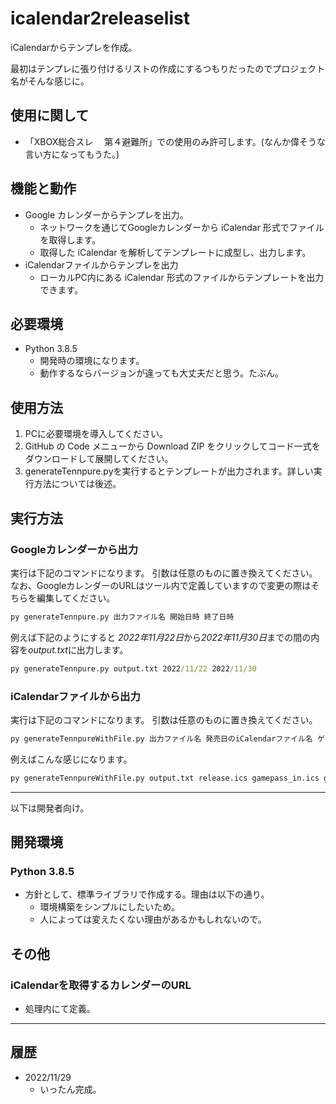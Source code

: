 # icalendar2releaselist

iCalendarからテンプレを作成。

最初はテンプレに張り付けるリストの作成にするつもりだったのでプロジェクト名がそんな感じに。

## 使用に関して

+ 「XBOX総合スレ 　第４避難所」での使用のみ許可します。(なんか偉そうな言い方になってもうた。)

## 機能と動作

+ Google カレンダーからテンプレを出力。
  + ネットワークを通じてGoogleカレンダーから iCalendar 形式でファイルを取得します。
  + 取得した iCalendar を解析してテンプレートに成型し、出力します。
+ iCalendarファイルからテンプレを出力
  + ローカルPC内にある iCalendar 形式のファイルからテンプレートを出力できます。

## 必要環境

+ Python 3.8.5
  + 開発時の環境になります。
  + 動作するならバージョンが違っても大丈夫だと思う。たぶん。

## 使用方法

1. PCに必要環境を導入してください。
1. GitHub の Code メニューから Download ZIP をクリックしてコード一式をダウンロードして展開してください。
1. generateTennpure.pyを実行するとテンプレートが出力されます。詳しい実行方法については後述。

## 実行方法

### Googleカレンダーから出力

実行は下記のコマンドになります。
引数は任意のものに置き換えてください。
なお、GoogleカレンダーのURLはツール内で定義していますので変更の際はそちらを編集してください。

``` bat
py generateTennpure.py 出力ファイル名 開始日時 終了日時
```

例えば下記のようにすると *2022年11月22日*から*2022年11月30日*までの間の内容を*output.txt*に出力します。

``` bat
py generateTennpure.py output.txt 2022/11/22 2022/11/30
```

### iCalendarファイルから出力

実行は下記のコマンドになります。
引数は任意のものに置き換えてください。

``` bat
py generateTennpureWithFile.py 出力ファイル名 発売日のiCalendarファイル名 ゲームパスINのiCalendarファイル名 ゲームパスOUTのiCalendarファイル名 開始日時 終了日時
```

例えばこんな感じになります。

``` bat
py generateTennpureWithFile.py output.txt release.ics gamepass_in.ics gamepass_out.ics 2022/11/22 2023/03/31
```

---

以下は開発者向け。

## 開発環境

### Python 3.8.5

+ 方針として、標準ライブラリで作成する。理由は以下の通り。
  + 環境構築をシンプルにしたいため。
  + 人によっては変えたくない理由があるかもしれないので。

## その他

### iCalendarを取得するカレンダーのURL

+ 処理内にて定義。

---

## 履歴

+ 2022/11/29
  + いったん完成。
